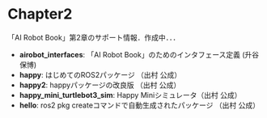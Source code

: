# Chapter2
「AI Robot Book」第2章のサポート情報．作成中．．．

- **airobot_interfaces**: 「AI Robot Book」のためのインタフェース定義 (升谷 保博) 
- **happy**: はじめてのROS2パッケージ （出村 公成）
- **happy2**: happyパッケージの改良版 （出村 公成）
- **happy_mini_turtlebot3_sim**: Happy Miniシミュレータ（出村 公成）
- **hello**: ros2 pkg createコマンドで自動生成されたパッケージ （出村 公成）

